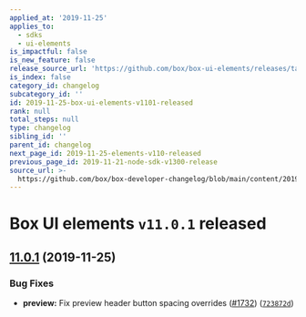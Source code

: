 ```yaml
---
applied_at: '2019-11-25'
applies_to:
  - sdks
  - ui-elements
is_impactful: false
is_new_feature: false
release_source_url: 'https://github.com/box/box-ui-elements/releases/tag/v11.0.1'
is_index: false
category_id: changelog
subcategory_id: ''
id: 2019-11-25-box-ui-elements-v1101-released
rank: null
total_steps: null
type: changelog
sibling_id: ''
parent_id: changelog
next_page_id: 2019-11-25-elements-v110-released
previous_page_id: 2019-11-21-node-sdk-v1300-release
source_url: >-
  https://github.com/box/box-developer-changelog/blob/main/content/2019/11-25-box-ui-elements-v1101-released.md
---
```

# Box UI elements `v11.0.1` released

## [11.0.1][1] (2019-11-25)

### Bug Fixes

- **preview:** Fix preview header button spacing overrides ([#1732][2]) ([`723872d`][3])

[1]: https://github.com/box/box-ui-elements/compare/v11.0.0...v11.0.1

[2]: https://github.com/box/box-ui-elements/issues/1732

[3]: https://github.com/box/box-ui-elements/commit/723872d